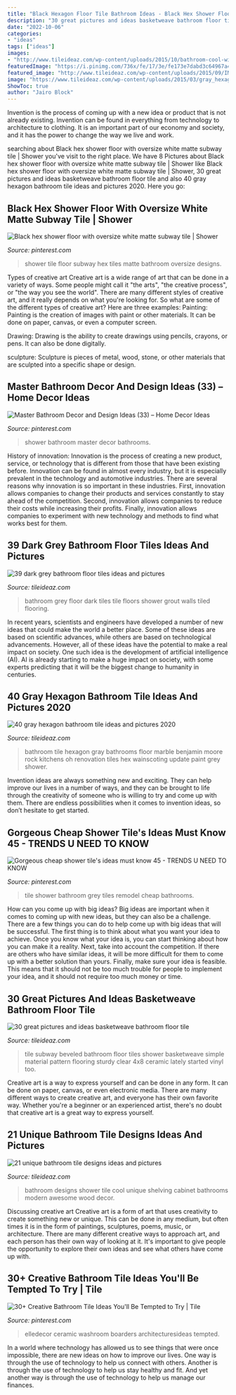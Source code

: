 ```yaml
---
title: "Black Hexagon Floor Tile Bathroom Ideas - Black Hex Shower Floor With Oversize White Matte Subway Tile"
description: "30 great pictures and ideas basketweave bathroom floor tile"
date: "2022-10-06"
categories:
- "ideas"
tags: ["ideas"]
images:
- "http://www.tileideaz.com/wp-content/uploads/2015/10/bathroom-cool-with-shower-wall-cabinet-drawers-green-plant-in-the-pot-open-shelving-towels-awesome-cool-white-bathroom-wall-cabinet-design-ideas.jpg"
featuredImage: "https://i.pinimg.com/736x/fe/17/3e/fe173e7dabd3c64967a473923ed1db43.jpg"
featured_image: "http://www.tileideaz.com/wp-content/uploads/2015/09/IMG_1678.jpg"
image: "https://www.tileideaz.com/wp-content/uploads/2015/03/gray_hexagon_bathroom_tile_13.jpg"
ShowToc: true
author: "Jairo Block"
---
```



Invention is the process of coming up with a new idea or product that is not already existing. Invention can be found in everything from technology to architecture to clothing. It is an important part of our economy and society, and it has the power to change the way we live and work.

	

		
searching about Black hex shower floor with oversize white matte subway tile | Shower you've visit to the right place. We have 8 Pictures about Black hex shower floor with oversize white matte subway tile | Shower like Black hex shower floor with oversize white matte subway tile | Shower, 30 great pictures and ideas basketweave bathroom floor tile and also 40 gray hexagon bathroom tile ideas and pictures 2020. Here you go:
		
    
## Black Hex Shower Floor With Oversize White Matte Subway Tile | Shower

<img loading=lazy src="https://i.pinimg.com/736x/78/a3/0d/78a30d34b42ca8d5c5aa20c65a15f36c--shower-floor-subway-tiles.jpg" onerror="this.onerror=null;this.src='https://tse4.mm.bing.net/th?id=OIP._G9FRDzfvZD4zI5Mh-E_zAHaJ3&amp;pid=15.1';" alt="Black hex shower floor with oversize white matte subway tile | Shower">

_Source: pinterest.com_

>shower tile floor subway hex tiles matte bathroom oversize designs. 

	

Types of creative art
Creative art is a wide range of art that can be done in a variety of ways. Some people might call it "the arts", "the creative process", or "the way you see the world". There are many different styles of creative art, and it really depends on what you're looking for. So what are some of the different types of creative art? Here are three examples: 
Painting: Painting is the creation of images with paint or other materials. It can be done on paper, canvas, or even a computer screen.

Drawing: Drawing is the ability to create drawings using pencils, crayons, or pens. It can also be done digitally.

 sculpture: Sculpture is pieces of metal, wood, stone, or other materials that are sculpted into a specific shape or design.

    
## Master Bathroom Decor And Design Ideas (33) – Home Decor Ideas

<img loading=lazy src="https://i.pinimg.com/736x/fe/17/3e/fe173e7dabd3c64967a473923ed1db43.jpg" onerror="this.onerror=null;this.src='https://tse4.mm.bing.net/th?id=OIP.HbNox086rj4cVzKxrCyzUAHaLH&amp;pid=15.1';" alt="Master Bathroom Decor and Design Ideas (33) – Home Decor Ideas">

_Source: pinterest.com_

>shower bathroom master decor bathrooms. 

	

History of innovation:
Innovation is the process of creating a new product, service, or technology that is different from those that have been existing before. Innovation can be found in almost every industry, but it is especially prevalent in the technology and automotive industries. There are several reasons why innovation is so important in these industries. First, innovation allows companies to change their products and services constantly to stay ahead of the competition. Second, innovation allows companies to reduce their costs while increasing their profits. Finally, innovation allows companies to experiment with new technology and methods to find what works best for them.

    
## 39 Dark Grey Bathroom Floor Tiles Ideas And Pictures

<img loading=lazy src="http://www.tileideaz.com/wp-content/uploads/2015/03/dark_grey_bathroom_floor_tiles_21.jpg" onerror="this.onerror=null;this.src='https://tse3.mm.bing.net/th?id=OIP._TlskwgJDbNfEd1qP2b-qAHaLS&amp;pid=15.1';" alt="39 dark grey bathroom floor tiles ideas and pictures">

_Source: tileideaz.com_

>bathroom grey floor dark tiles tile floors shower grout walls tiled flooring. 

	

In recent years, scientists and engineers have developed a number of new ideas that could make the world a better place. Some of these ideas are based on scientific advances, while others are based on technological advancements. However, all of these ideas have the potential to make a real impact on society. One such idea is the development of artificial intelligence (AI). AI is already starting to make a huge impact on society, with some experts predicting that it will be the biggest change to humanity in centuries.

    
## 40 Gray Hexagon Bathroom Tile Ideas And Pictures 2020

<img loading=lazy src="https://www.tileideaz.com/wp-content/uploads/2015/03/gray_hexagon_bathroom_tile_13.jpg" onerror="this.onerror=null;this.src='https://tse4.mm.bing.net/th?id=OIP.b9EzyRqIF-hJd3CJrgBSLQHaLH&amp;pid=15.1';" alt="40 gray hexagon bathroom tile ideas and pictures 2020">

_Source: tileideaz.com_

>bathroom tile hexagon gray bathrooms floor marble benjamin moore rock kitchens oh renovation tiles hex wainscoting update paint grey shower. 

	

Invention ideas are always something new and exciting. They can help improve our lives in a number of ways, and they can be brought to life through the creativity of someone who is willing to try and come up with them. There are endless possibilities when it comes to invention ideas, so don’t hesitate to get started.

    
## Gorgeous Cheap Shower Tile&#039;s Ideas Must Know 45 - TRENDS U NEED TO KNOW

<img loading=lazy src="https://i.pinimg.com/736x/96/a9/e5/96a9e5be79254dfa3dbe2850b318a32a.jpg" onerror="this.onerror=null;this.src='https://tse4.mm.bing.net/th?id=OIP.BCZYb2l8_MsriuR6GgTQ_AHaJ4&amp;pid=15.1';" alt="Gorgeous cheap shower tile&#039;s ideas must know 45 - TRENDS U NEED TO KNOW">

_Source: pinterest.com_

>tile shower bathroom grey tiles remodel cheap bathrooms. 

	

How can you come up with big ideas?
Big ideas are important when it comes to coming up with new ideas, but they can also be a challenge. There are a few things you can do to help come up with big ideas that will be successful. The first thing is to think about what you want your idea to achieve. Once you know what your idea is, you can start thinking about how you can make it a reality. Next, take into account the competition. If there are others who have similar ideas, it will be more difficult for them to come up with a better solution than yours. Finally, make sure your idea is feasible. This means that it should not be too much trouble for people to implement your idea, and it should not require too much money or time.

    
## 30 Great Pictures And Ideas Basketweave Bathroom Floor Tile

<img loading=lazy src="http://www.tileideaz.com/wp-content/uploads/2015/09/IMG_1678.jpg" onerror="this.onerror=null;this.src='https://tse1.mm.bing.net/th?id=OIP.ZVY6eXVpKWFjJlXLOi1mNgHaLH&amp;pid=15.1';" alt="30 great pictures and ideas basketweave bathroom floor tile">

_Source: tileideaz.com_

>tile subway beveled bathroom floor tiles shower basketweave simple material pattern flooring sturdy clear 4x8 ceramic lately started vinyl too. 

	

Creative art is a way to express yourself and can be done in any form. It can be done on paper, canvas, or even electronic media. There are many different ways to create creative art, and everyone has their own favorite way. Whether you're a beginner or an experienced artist, there's no doubt that creative art is a great way to express yourself.

    
## 21 Unique Bathroom Tile Designs Ideas And Pictures

<img loading=lazy src="http://www.tileideaz.com/wp-content/uploads/2015/10/bathroom-cool-with-shower-wall-cabinet-drawers-green-plant-in-the-pot-open-shelving-towels-awesome-cool-white-bathroom-wall-cabinet-design-ideas.jpg" onerror="this.onerror=null;this.src='https://tse3.mm.bing.net/th?id=OIP.ZK7QzlxEd9a-AiLcRiueBgHaJ5&amp;pid=15.1';" alt="21 unique bathroom tile designs ideas and pictures">

_Source: tileideaz.com_

>bathroom designs shower tile cool unique shelving cabinet bathrooms modern awesome wood decor. 

	

Discussing creative art
Creative art is a form of art that uses creativity to create something new or unique. This can be done in any medium, but often times it is in the form of paintings, sculptures, poems, music, or architecture. There are many different creative ways to approach art, and each person has their own way of looking at it. It's important to give people the opportunity to explore their own ideas and see what others have come up with.

    
## 30+ Creative Bathroom Tile Ideas You&#039;ll Be Tempted To Try | Tile

<img loading=lazy src="https://i.pinimg.com/736x/ab/e4/9e/abe49e1599fbfdcee11183013300d375.jpg" onerror="this.onerror=null;this.src='https://tse3.mm.bing.net/th?id=OIP.H1aob184iC0SJrJFH03GOwHaLH&amp;pid=15.1';" alt="30+ Creative Bathroom Tile Ideas You&#039;ll Be Tempted to Try | Tile">

_Source: pinterest.com_

>elledecor ceramic washroom boarders architecturesideas tempted. 

	

In a world where technology has allowed us to see things that were once impossible, there are new ideas on how to improve our lives. One way is through the use of technology to help us connect with others. Another is through the use of technology to help us stay healthy and fit. And yet another way is through the use of technology to help us manage our finances.

